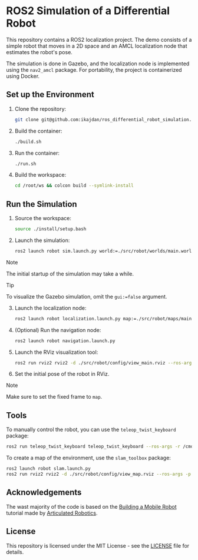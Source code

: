 # ROS2 Simulation of a Differential Robot

This repository contains a ROS2 localization project. The demo consists of a simple robot that moves in a 2D space and an AMCL localization node that estimates the robot's pose.

The simulation is done in Gazebo, and the localization node is implemented using the `nav2_amcl` package. For portability, the project is containerized using Docker.

## Set up the Environment

1. Clone the repository:

    ```bash
    git clone git@github.com:ikajdan/ros_differential_robot_simulation.git
    ```

2. Build the container:

    ```bash
    ./build.sh
    ```

3. Run the container:

    ```bash
    ./run.sh
    ```

4. Build the workspace:

    ```bash
    cd /root/ws && colcon build --symlink-install
    ```

## Run the Simulation

1. Source the workspace:

    ```bash
    source ./install/setup.bash
    ```

2. Launch the simulation:

    ```bash
    ros2 launch robot sim.launch.py world:=./src/robot/worlds/main.world gui:=false
    ```

> [!NOTE]
> The initial startup of the simulation may take a while.

> [!TIP]
> To visualize the Gazebo simulation, omit the `gui:=false` argument.

3. Launch the localization node:

    ```bash
    ros2 launch robot localization.launch.py map:=./src/robot/maps/main.yaml
    ```

4. (Optional) Run the navigation node:

    ```bash
    ros2 launch robot navigation.launch.py
    ```

5. Launch the RViz visualization tool:

    ```bash
    ros2 run rviz2 rviz2 -d ./src/robot/config/view_main.rviz --ros-args -p use_sim_time:=true
    ```

6. Set the initial pose of the robot in RViz.

> [!NOTE]
> Make sure to set the fixed frame to `map`.

## Tools

To manually control the robot, you can use the `teleop_twist_keyboard` package:

```bash
ros2 run teleop_twist_keyboard teleop_twist_keyboard --ros-args -r /cmd_vel:=/diff_cont/cmd_vel_unstamped
```

To create a map of the environment, use the `slam_toolbox` package:

```bash
ros2 launch robot slam.launch.py
ros2 run rviz2 rviz2 -d ./src/robot/config/view_map.rviz --ros-args -p use_sim_time:=true
```

## Acknowledgements

The wast majority of the code is based on the [Building a Mobile Robot](https://www.youtube.com/playlist?list=PLunhqkrRNRhYAffV8JDiFOatQXuU-NnxT) tutorial made by [Articulated Robotics](https://www.youtube.com/@ArticulatedRobotics).

## License

This repository is licensed under the MIT License - see the [LICENSE](LICENSE) file for details.
